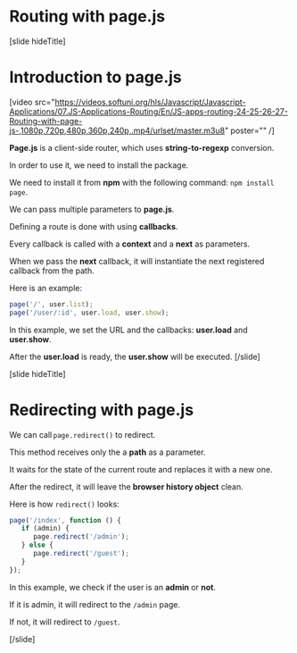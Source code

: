 # Routing with page.js

[slide hideTitle]

# Introduction to page.js

[video src="https://videos.softuni.org/hls/Javascript/Javascript-Applications/07.JS-Applications-Routing/En/JS-apps-routing-24-25-26-27-Routing-with-page-js-,1080p,720p,480p,360p,240p,.mp4/urlset/master.m3u8" poster="" /]

**Page.js** is a client-side router, which uses **string-to-regexp** conversion.

In order to use it, we need to install the package.

We need to install it from **npm** with the following command: `npm install page`.

We can pass multiple parameters to **page.js**.

Defining a route is done with using **callbacks**.

Every callback is called with a **context** and a **next** as parameters.

When we pass the **next** callback, it will instantiate the next registered callback from the path.

Here is an example:

```js
page('/', user.list);
page('/user/:id', user.load, user.show);
```

In this example, we set the URL and the callbacks: **user.load** and **user.show**.

After the **user.load** is ready, the **user.show** will be executed.
[/slide]

[slide hideTitle]
# Redirecting with page.js

We can call `page.redirect()` to redirect.

This method receives only the a **path** as a parameter.

It waits for the state of the current route and replaces it with a new one.

After the redirect, it will leave the **browser history object** clean.

Here is how `redirect()` looks:

```js
page('/index', function () {
   if (admin) {
      page.redirect('/admin');
   } else {
      page.redirect('/guest');
   }
});
```

In this example, we check if the user is an **admin** or **not**.

If it is admin, it will redirect to the `/admin` page.

If not, it will redirect to `/guest`.

[/slide]
